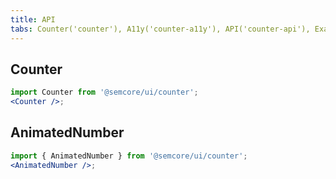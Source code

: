 ```yaml
---
title: API
tabs: Counter('counter'), A11y('counter-a11y'), API('counter-api'), Example('counter-code'), Changelog('counter-changelog')
---
```


## Counter

```jsx
import Counter from '@semcore/ui/counter';
<Counter />;
```

<script setup>
  import { data as types } from '../../../builder/typings/types.data.ts'
</script>

<TypesView type="CounterProps" :types={...types} />

## AnimatedNumber

```jsx
import { AnimatedNumber } from '@semcore/ui/counter';
<AnimatedNumber />;
```

<TypesView type="AnimatedNumberBaseProps" :types={...types} />
